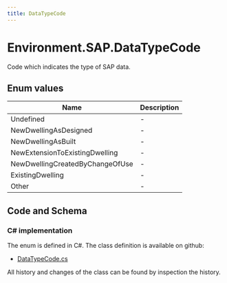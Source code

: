 ```yaml
---
title: DataTypeCode
---
```


# Environment.SAP.DataTypeCode

Code which indicates the type of SAP data.

## Enum values

| Name            | Description                                                    |
|-----------------|----------------------------------------------------------------|
| Undefined |  -  |
| NewDwellingAsDesigned |  -  |
| NewDwellingAsBuilt |  -  |
| NewExtensionToExistingDwelling |  -  |
| NewDwellingCreatedByChangeOfUse |  -  |
| ExistingDwelling |  -  |
| Other |  -  |


## Code and Schema

### C# implementation

The enum is defined in C#. The class definition is available on github:

- [DataTypeCode.cs](https://github.com/BHoM/SAP_Toolkit/blob/develop/SAP_oM/Enums/DataTypeCode.cs)

All history and changes of the class can be found by inspection the history.
